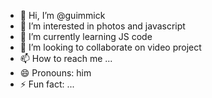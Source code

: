 - 👋 Hi, I’m @guimmick
- 👀 I’m interested in photos and javascript
- 🌱 I’m currently learning JS code
- 💞️ I’m looking to collaborate on video project
- 📫 How to reach me ...
- 😄 Pronouns: him
- ⚡ Fun fact: ...

<!---
guimmick/guimmick is a ✨ special ✨ repository because its `README.md` (this file) appears on your GitHub profile.
You can click the Preview link to take a look at your changes.
--->
